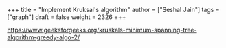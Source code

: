 +++
title = "Implement Kruksal's algorithm"
author = ["Seshal Jain"]
tags = ["graph"]
draft = false
weight = 2326
+++

<https://www.geeksforgeeks.org/kruskals-minimum-spanning-tree-algorithm-greedy-algo-2/>
